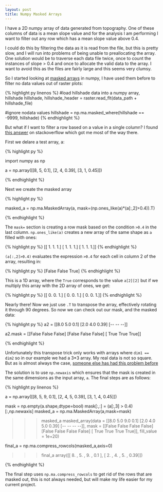 ```yaml
---
layout: post
title: Numpy Masked Arrays
---
```


I have a 2D numpy array of data generated from topography. One of these columns of
data is a mean slope value and for the analysis I am performing I want to filter out
any row which has a mean slope value above 0.4.

I could do this by filtering the data as it is read from the file, but this is pretty
slow, and I will run into problems of being unable to preallocating the array. One solution would
be to traverse each data file twice, once to count the instances of slope > 0.4
and once to allocate the valid data to the array. I want to avoid this as the files are
fairly large and this seems very clumsy.

So I started looking at [masked arrays](http://docs.scipy.org/doc/numpy/reference/maskedarray.html) in numpy,
I have used them before to filter no data values out of raster plots:

{% highlight py linenos %}
#load hillshade data into a numpy array, hillshade
hillshade, hillshade_header = raster.read_flt(data_path + hillshade_file)

#ignore nodata values
hillshade = np.ma.masked_where(hillshade == -9999, hillshade)
{% endhighlight %}

But what if I want to filter a row based on a value in a single column? I found [this
answer](http://stackoverflow.com/questions/4625744/mask-a-2d-numpy-array-based-on-values-in-one-column)
on stackoverflow which got me most of the way there.

First we delare a test array, a:

{% highlight py %}

import numpy as np

a = np.array([[8, 5, 0.1],
              [2, 4, 0.39],
              [3, 1, 0.45]])

{% endhighlight %}

Next we create the masked array

{% highlight py %}

masked_a =  np.ma.MaskedArray(a, mask=(np.ones_like(a)*(a[:,2]>0.4)).T)

{% endhighlight %}

The `mask=` section is creating a row mask based on the condition `>0.4` in the last column.
`np.ones_like(a)` creates a new array of the same shape as `a` filled with ones:

{% highlight py %}
[[ 1.  1.  1.]
 [ 1.  1.  1.]
 [ 1.  1.  1.]]
{% endhighlight %}

`(a[:,2]>0.4)` evaluates the expression `>0.4` for each cell in column 2 of the array,
resulting in:

{% highlight py %}
[False False True]
{% endhighlight %}

This is a 1D array, where the `True` corresponds to the value `a[2][2]` but if we multiply
this array with the 2D array of ones, we get:

{% highlight py %}
[[ 0.  0.  1.]
 [ 0.  0.  1.]
 [ 0.  0.  1.]]
{% endhighlight %}

Nearly there! Now we just use `.T` to transpose the array, effectively rotating it through
90 degrees. So now we can check out our mask, and the masked data:

{% highlight py %}
a2 =
[[8.0 5.0 0.1]
 [2.0 4.0 0.39]
 [-- -- --]]

a2.mask =
[[False False False]
 [False False False]
 [ True  True  True]]

{% endhighlight %}

Unfortunately this transpose trick only works with arrays where `dim1 == dim2`
so in our example we had a 3*3 array. My real data is not so square. But as is almost
always the case, [someone else has had this problem before](http://stackoverflow.com/questions/15773570/trying-to-mask-2d-numpy-arrays-based-on-values-in-one-column)

The solution is to use `np.newaxis` which ensures that the mask is created in the
same dimensions as the input array, `a`. The final steps are as follows:

{% highlight py linenos %}

a = np.array([[8, 5, 9, 0.1],
              [2, 4, 5, 0.39],
              [3, 1, 4, 0.45]])

mask = np.empty(a.shape,dtype=bool)
mask[:,:] = (a[:,3] > 0.4)[:,np.newaxis]
masked_a = np.ma.MaskedArray(a,mask=mask)

>>> masked_a
masked_array(data =
 [[8.0 5.0 9.0 0.1]
 [2.0 4.0 5.0 0.39]
 [-- -- -- --]],
             mask =
 [[False False False False]
 [False False False False]
 [ True  True  True  True]],
       fill_value = 1e+20)

final_a = np.ma.compress_rowcols(masked_a,axis=0)

>>> final_a
array([[ 8.  ,  5.  ,  9.  ,  0.1 ],
       [ 2.  ,  4.  ,  5.  ,  0.39]])


{% endhighlight %}

The final step uses `np.ma.compress_rowcols` to get rid of the rows that are masked out,
this is not always needed, but will make my life easier for my current project.
